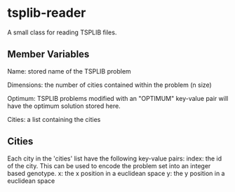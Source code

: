 # tsplib-reader
A small class for reading TSPLIB files. 


## Member Variables
Name: stored name of the TSPLIB problem

Dimensions: the number of cities contained within the problem (n size)

Optimum: TSPLIB problems modified with an "OPTIMUM" key-value pair will have the optimum solution stored here.

Cities: a list containing the cities 

## Cities
Each city in the 'cities' list have the following key-value pairs:
index: the id of the city. This can be used to encode the problem set into an integer based genotype.
x: the x position in a euclidean space
y: the y position in a euclidean space